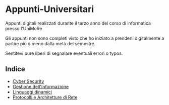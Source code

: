 # Appunti-Universitari

Appunti digitali realizzati durante il terzo anno del corso di informatica presso l'UniMoRe

Gli appunti non sono completi visto che ho iniziato a prenderli digitalmente a partire più o meno dalla metà del semestre.

Sentitevi pure liberi di segnalare eventuali errori o typos.

## Indice

- [Cyber Security](/cyber-security/index.md)
- [Gestione dell'Informazione](/gestione-informazione/index.md)
- [Linguaggi dinamici](/linguaggi-dinamici/index.md)
- [Protocolli e Architetture di Rete](/protocolli-architetture-di-rete/index.md)